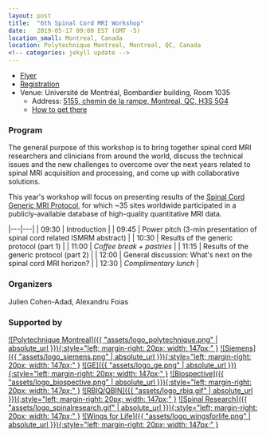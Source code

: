 ```yaml
---
layout: post
title:  "6th Spinal Cord MRI Workshop"
date:   2019-05-17 09:00 EST (GMT -5)
location_small: Montreal, Canada
location: Polytechnique Montreal, Montreal, QC, Canada
<!-- categories: jekyll update -->
---
```


- [Flyer](https://www.dropbox.com/s/2s8eatror3x3mj1/spinalcordmriworkshop2019.pdf?dl=0)
- [Registration](https://forms.gle/eBmdxRqTYSF8f4ou5)
- Venue: Université de Montréal, Bombardier building, Room 1035
  - Address: [5155, chemin de la rampe, Montreal, QC, H3S 5G4](https://www.google.com/maps/place/Universit%C3%A9+de+Montr%C3%A9al+-+Pavillon+J.-Armand-Bombardier/@45.5034285,-73.6152718,17z/data=!3m1!4b1!4m5!3m4!1s0x4cc9198cba864891:0x4921de9578afa103!8m2!3d45.5034248!4d-73.6130831)
  - [How to get there](http://www.spinalcordmri.org/assets/2019-05-17-workshop/plancampus700px_en.png)

### Program

The general purpose of this workshop is to bring together spinal cord MRI researchers and
clinicians from around the world, discuss the technical issues and the new challenges to
overcome over the next years related to spinal MRI acquisition and processing, and
come up with collaborative solutions.

This year's workshop will focus on presenting results of the [Spinal Cord Generic MRI Protocol](http://www.spinalcordmri.org/protocols), for which ~35 sites worldwide participated in a publicly-available database of high-quality quantitative MRI data.

|---|---|
| 09:30 | Introduction |
| 09:45 | Power pitch (3-min presentation of spinal cord related ISMRM abstract) |
| 10:30 | Results of the generic protocol (part 1) |
| 11:00 | *Coffee break + pastries* |
| 11:15 | Results of the generic protocol (part 2) |
| 12:00 | General discussion: What's next on the spinal cord MRI horizon? |
| 12:30 | *Complimentary lunch* |

### Organizers

Julien Cohen-Adad, Alexandru Foias

### Supported by
<!-- max width (for logos): 670px -->
[![Polytechnique Montreal]({{ "assets/logo_polytechnique.png" | absolute_url }}){:style="left; margin-right: 20px; width: 147px;"  }](https://www.polymtl.ca/en)
[![Siemens]({{ "assets/logo_siemens.png" | absolute_url }}){:style="left; margin-right: 20px; width: 147px;"  }](https://www.healthcare.siemens.ca/)
[![GE]({{ "assets/logo_ge.png" | absolute_url }}){:style="left; margin-right: 20px; width: 147px;"  }](https://www.gehealthcare.com)
[![Biospective]({{ "assets/logo_biospective.png" | absolute_url }}){:style="left; margin-right: 20px; width: 147px;"  }](https://biospective.com/)
[![RBIQ/QBIN]({{ "assets/logo_rbiq.gif" | absolute_url }}){:style="left; margin-right: 20px; width: 147px;"  }](https://www.rbiq-qbin.qc.ca/)
[![Spinal Research]({{ "assets/logo_spinalresearch.gif" | absolute_url }}){:style="left; margin-right: 20px; width: 147px;"  }](https://www.spinal-research.org/)
[![Wings for Life]({{ "assets/logo_wingsforlife.png" | absolute_url }}){:style="left; margin-right: 20px; width: 147px;"  }](https://www.wingsforlife.com/en/)
